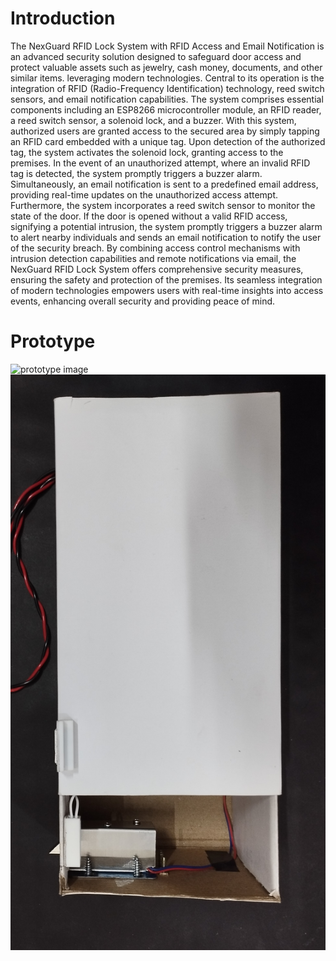 # Introduction
The NexGuard RFID Lock System with RFID Access and Email Notification is an advanced security solution designed to safeguard door access and protect valuable assets such as jewelry, cash money, documents, and other similar items. leveraging modern technologies. Central to its operation is the integration of RFID (Radio-Frequency Identification) technology, reed switch sensors, and email notification capabilities. The system comprises essential components including an ESP8266 microcontroller module, an RFID reader, a reed switch sensor, a solenoid lock, and a buzzer. With this system, authorized users are granted access to the secured area by simply tapping an RFID card embedded with a unique tag. Upon detection of the authorized tag, the system activates the solenoid lock, granting access to the premises. In the event of an unauthorized attempt, where an invalid RFID tag is detected, the system promptly triggers a buzzer alarm. Simultaneously, an email notification is sent to a predefined email address, providing real-time updates on the unauthorized access attempt. Furthermore, the system incorporates a reed switch sensor to monitor the state of the door. If the door is opened without a valid RFID access, signifying a potential intrusion, the system promptly triggers a buzzer alarm to alert nearby individuals and sends an email notification to notify the user of the security breach. By combining access control mechanisms with intrusion detection capabilities and remote notifications via email, the NexGuard RFID Lock System offers comprehensive security measures, ensuring the safety and protection of the premises. Its seamless integration of modern technologies empowers users with real-time insights into access events, enhancing overall security and providing peace of mind.

# Prototype
![prototype image](NexGuard\Circuit_Overview.jpg)
![prototype image](NexGuard\Drawer_Overview2.jpg)